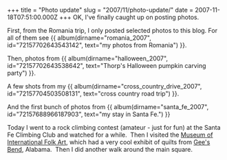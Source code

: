 +++
title = "Photo update"
slug = "2007/11/photo-update/"
date = 2007-11-18T07:51:00.000Z
+++
OK, I've finally caught up on posting photos.

First, from the Romania trip, I only posted selected photos to this blog. For all of them see {{ album(dirname="romania_2007", id="72157702643543142", text="my photos from Romania") }}.

Then, photos from {{ album(dirname="halloween_2007", id="72157702643538642", text="Thorp's Halloween pumpkin carving party") }}.

A few shots from my {{ album(dirname="cross_country_drive_2007", id="72157704503508131", text="cross country road trip") }}.

And the first bunch of photos from {{ album(dirname="santa_fe_2007", id="72157688966187903", text="my stay in Santa Fe.") }}

Today I went to a rock climbing contest (amateur - just for fun) at the Santa Fe Climbing Club and watched for a while.  Then I visited the [Museum of International Folk Art](http://www.internationalfolkart.org/), which had a very cool exhibit of quilts from [Gee's Bend](http://www.quiltsofgeesbend.com/), Alabama.  Then I did another walk around the main square.
